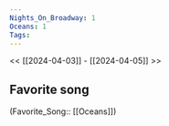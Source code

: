 ```yaml
---
Nights_On_Broadway: 1
Oceans: 1
Tags: 
---
```

 << [[2024-04-03]] - [[2024-04-05]] >> 
## Favorite song
(Favorite_Song:: [[Oceans]])
